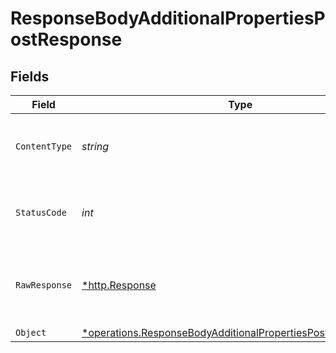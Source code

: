 # ResponseBodyAdditionalPropertiesPostResponse


## Fields

| Field                                                                                                                                       | Type                                                                                                                                        | Required                                                                                                                                    | Description                                                                                                                                 |
| ------------------------------------------------------------------------------------------------------------------------------------------- | ------------------------------------------------------------------------------------------------------------------------------------------- | ------------------------------------------------------------------------------------------------------------------------------------------- | ------------------------------------------------------------------------------------------------------------------------------------------- |
| `ContentType`                                                                                                                               | *string*                                                                                                                                    | :heavy_check_mark:                                                                                                                          | HTTP response content type for this operation                                                                                               |
| `StatusCode`                                                                                                                                | *int*                                                                                                                                       | :heavy_check_mark:                                                                                                                          | HTTP response status code for this operation                                                                                                |
| `RawResponse`                                                                                                                               | [*http.Response](https://pkg.go.dev/net/http#Response)                                                                                      | :heavy_minus_sign:                                                                                                                          | Raw HTTP response; suitable for custom response parsing                                                                                     |
| `Object`                                                                                                                                    | [*operations.ResponseBodyAdditionalPropertiesPostResponseBody](../../models/operations/responsebodyadditionalpropertiespostresponsebody.md) | :heavy_minus_sign:                                                                                                                          | OK                                                                                                                                          |